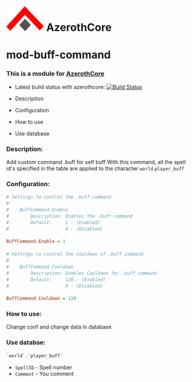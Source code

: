 # ![logo](https://raw.githubusercontent.com/azerothcore/azerothcore.github.io/master/images/logo-github.png) AzerothCore
# mod-buff-command
### This is a module for [AzerothCore](http://www.azerothcore.org)
- Latest build status with azerothcore: [![Build Status](https://travis-ci.org/azerothcore/mod-buff-command.svg?branch=master)](https://travis-ci.org/azerothcore/mod-buff-command)


- Description
- Configuration
- How to use
- Use database

### Description:
Add custom command .buff for self buff
With this command, all the spell id's specified in the table are applied to the character `world`.`player_buff`

### Configuration:
```ini
# Settings to control the .buff command
#
#    BuffCommand.Enable
#        Description: Enables the .buff command
#        Default:     1 - (Enabled)
#                     0 - (Disabled)

BuffCommand.Enable = 1

# Settings to control the cooldown of .buff command
#
#    BuffCommand.Cooldown
#        Description: Enables Cooldown for .buff command
#        Default:     120 - (Enabled)
#                     0 - (Disabled)

BuffCommand.Cooldown = 120
```

### How to use:
Change conf and change data in database

### Use databse:
```sql
`world`.`player_buff`
```

- `SpellID` - Spell number
- `Comment` - You comment


